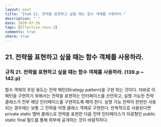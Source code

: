 ```yaml
---
layout: post
title: "Item 21. 전략을 표현하고 싶을 때는 함수 객체를 사용하라."
description: " "
date: 2020-07-30
tags: [Effective-Java-3]
comments: true
share: true
---
```


## 21. 전략을 표현하고 싶을 때는 함수 객체를 사용하라.
### 규칙 21. 전략을 표현하고 싶을 때는 함수 객체를 사용하라. (139.p ~ 142.p)

함수 객체의 주된 용도는 전략 패턴(Strategy pattern)을 구현 하는 것이다. 
자바로 이 패턴을 구현하기 위해서는 전략을 표현하는 인터페이스를 선언하고, 실행 가능한 전략 클래스가 전부 해당 인터페이스를 구현하도록 해야 한다.
실행 가능 전략이 한번만 사용되는 경우에는 보통 그 전략을 익명 클래스 객체로 구현한다.
반복적으로 사용된다면 private static 멤버 클래스로 전략을 표현한 다음 전략 인터페이스가 자료형인 public static final 필드를 통해 외부에 공개하는 것이 바람직하다.